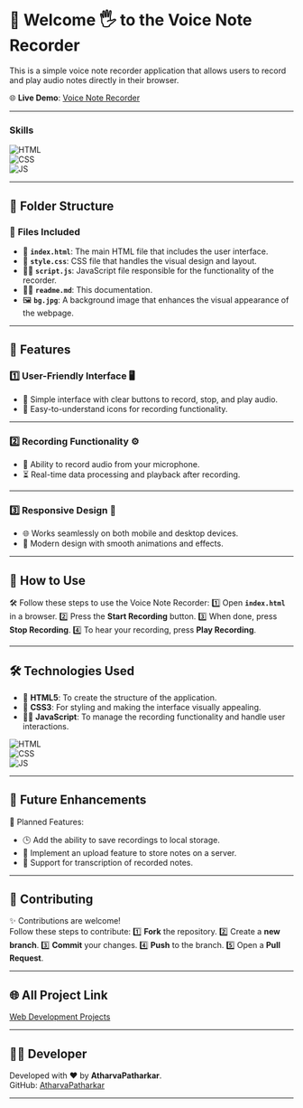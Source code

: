 # 🧮 Welcome 🖐 to the Voice Note Recorder

This is a simple voice note recorder application that allows users to record and play audio notes directly in their browser.

🌐 **Live Demo**: [Voice Note Recorder](https://atharvapatharkar.github.io/web-development-projects/Voice%20Note%20Recorder/index.html) 

---

### Skills
![HTML](https://img.shields.io/badge/html5%20-%23E34F26.svg?&style=for-the-badge&logo=html5&logoColor=white)  
![CSS](https://img.shields.io/badge/css3%20-%231572B6.svg?&style=for-the-badge&logo=css3&logoColor=white)  
![JS](https://img.shields.io/badge/javascript%20-%23323330.svg?&style=for-the-badge&logo=javascript&logoColor=%23F7DF1E)

---

## 📂 Folder Structure

### 🔸 **Files Included**
- 📄 **`index.html`**: The main HTML file that includes the user interface.
- 🎨 **`style.css`**: CSS file that handles the visual design and layout.
- 🧑‍💻 **`script.js`**: JavaScript file responsible for the functionality of the recorder.
- 🧑‍💻 **`readme.md`**: This documentation.
- 🖼️ **`bg.jpg`**: A background image that enhances the visual appearance of the webpage.



---

## 🌟 Features

### 1️⃣ **User-Friendly Interface** 🖥️  
   - 📝 Simple interface with clear buttons to record, stop, and play audio.
   - 🎵 Easy-to-understand icons for recording functionality.

---

### 2️⃣ **Recording Functionality** ⚙️  
   - 🔄 Ability to record audio from your microphone.
   - ⏳ Real-time data processing and playback after recording.

---

### 3️⃣ **Responsive Design** 📱  
   - 🌐 Works seamlessly on both mobile and desktop devices.
   - 📐 Modern design with smooth animations and effects.

---

## 🚀 How to Use

🛠️ Follow these steps to use the Voice Note Recorder:
1️⃣ Open **`index.html`** in a browser.
2️⃣ Press the **Start Recording** button.
3️⃣ When done, press **Stop Recording**.
4️⃣ To hear your recording, press **Play Recording**.

---

## 🛠️ Technologies Used

- 📄 **HTML5**: To create the structure of the application.
- 🎨 **CSS3**: For styling and making the interface visually appealing.
- 🧑‍💻 **JavaScript**: To manage the recording functionality and handle user interactions.

![HTML](https://img.shields.io/badge/html5%20-%23E34F26.svg?&style=for-the-badge&logo=html5&logoColor=white)  
![CSS](https://img.shields.io/badge/css3%20-%231572B6.svg?&style=for-the-badge&logo=css3&logoColor=white)  
![JS](https://img.shields.io/badge/javascript%20-%23323330.svg?&style=for-the-badge&logo=javascript&logoColor=%23F7DF1E)

---

## 🔮 Future Enhancements

📌 Planned Features:
- 🕒 Add the ability to save recordings to local storage.
- 📅 Implement an upload feature to store notes on a server.
- 🌙 Support for transcription of recorded notes.

---

## 🤝 Contributing

✨ Contributions are welcome!  
Follow these steps to contribute:
1️⃣ **Fork** the repository.
2️⃣ Create a **new branch**.
3️⃣ **Commit** your changes.
4️⃣ **Push** to the branch.
5️⃣ Open a **Pull Request**.

---

## 🌐 All Project Link

[Web Development Projects](https://atharvapatharkar.github.io/web-development-projects/)

---

## 🧑‍💻 Developer

Developed with ❤️ by **AtharvaPatharkar**.  
GitHub: [AtharvaPatharkar](https://github.com/AtharvaPatharkar)

---